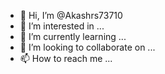 - 👋 Hi, I’m @Akashrs73710
- 👀 I’m interested in ...
- 🌱 I’m currently learning ...
- 💞️ I’m looking to collaborate on ...
- 📫 How to reach me ...

<!---
Akashrs73710/Akashrs73710 is a ✨ special ✨ repository because its `README.md` (this file) appears on your 
